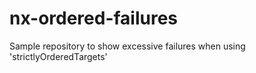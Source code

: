 # nx-ordered-failures
Sample repository to show excessive failures when using 'strictlyOrderedTargets'
